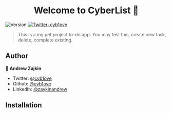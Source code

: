 <h1 align="center">Welcome to CyberList 👋</h1>
<p>
  <img alt="Version" src="https://img.shields.io/badge/version-0.0.1-blue.svg?cacheSeconds=2592000" />
  <a href="https://twitter.com/cyb1ove" target="_blank">
    <img alt="Twitter: cyb1ove" src="https://img.shields.io/twitter/follow/cyb1ove.svg?style=social" />
  </a>
</p>

> This is a my pet project to-do app. You may test this, create new task, delete, complete existing.

## Author

👤 **Andrew Zajkin**

* Twitter: [@cyb1ove](https://twitter.com/cyb1ove)
* Github: [@cyb1ove](https://github.com/cyb1ove)
* LinkedIn: [@zaykinandrew](https://linkedin.com/in/zaykinandrew)

## Installation

